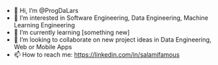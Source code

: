 - 👋 Hi, I’m @ProgDaLars
- 👀 I’m interested in Software Engineering, Data Engineering, Machine Learning Engineering
- 🌱 I’m currently learning [something new]
- 💞️ I’m looking to collaborate on new project ideas in Data Engineering, Web or Mobile Apps
- 📫 How to reach me: https://linkedin.com/in/salamifamous

<!---
ProgDaLars/ProgDaLars is a ✨ special ✨ repository because its `README.md` (this file) appears on your GitHub profile.
You can click the Preview link to take a look at your changes.
--->
